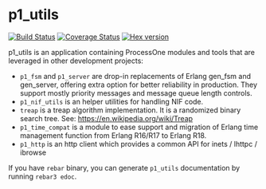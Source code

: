 # p1_utils

[![Build Status](https://travis-ci.org/processone/p1_utils.svg?branch=master)](https://travis-ci.org/processone/p1_utils) [![Coverage Status](https://coveralls.io/repos/processone/p1_utils/badge.svg?branch=master&service=github)](https://coveralls.io/github/processone/p1_utils?branch=master) [![Hex version](https://img.shields.io/hexpm/v/p1_utils.svg "Hex version")](https://hex.pm/packages/p1_utils)

p1_utils is an application containing ProcessOne modules and tools that are leveraged in other development projects:

* `p1_fsm` and `p1_server` are drop-in replacements of Erlang gen_fsm and gen_server, offering extra option for better 
  reliability in production. They support mostly priority messages and message queue length controls.
* `p1_nif_utils` is an helper utilities for handling NIF code.
* `treap` is a treap algorithm implementation. It is a randomized binary search tree. See: https://en.wikipedia.org/wiki/Treap
* `p1_time_compat` is a module to ease support and migration of Erlang
  time management function from Erlang R16/R17 to Erlang R18.
* `p1_http` is an http client which provides a common API for inets / lhttpc / ibrowse
 

If you have `rebar` binary, you can generate `p1_utils` documentation by running `rebar3 edoc`.
